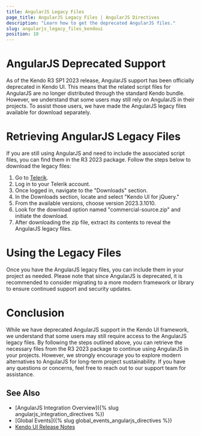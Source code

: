 ```yaml
---
title: AngularJS Legacy Files
page_title: AngularJS Legacy Files | AngularJS Directives
description: "Learn how to get the deprecated AngularJS files."
slug: angularjs_legacy_files_kendoui
position: 10
---
```


# AngularJS Deprecated Support

As of the Kendo R3 SP1 2023 release, AngularJS support has been officially deprecated in Kendo UI. This means that the related script files for AngularJS are no longer distributed through the standard Kendo bundle. However, we understand that some users may still rely on AngularJS in their projects. To assist those users, we have made the AngularJS legacy files available for download separately. 

# Retrieving AngularJS Legacy Files 

If you are still using AngularJS and need to include the associated script files, you can find them in the R3 2023 package. Follow the steps below to download the legacy files: 

 1. Go to [Telerik](https://www.telerik.com/). 
 1. Log in to your Telerik account. 
 1. Once logged in, navigate to the "Downloads" section. 
 1. In the Downloads section, locate and select "Kendo UI for jQuery." 
 1. From the available versions, choose version 2023.3.1010. 
 1. Look for the download option named "commercial-source.zip" and initiate the download. 
 1. After downloading the zip file, extract its contents to reveal the AngularJS legacy files. 

# Using the Legacy Files 

Once you have the AngularJS legacy files, you can include them in your project as needed. Please note that since AngularJS is deprecated, it is recommended to consider migrating to a more modern framework or library to ensure continued support and security updates. 

# Conclusion 

While we have deprecated AngularJS support in the Kendo UI framework, we understand that some users may still require access to the AngularJS legacy files. By following the steps outlined above, you can retrieve the necessary files from the R3 2023 package to continue using AngularJS in your projects. However, we strongly encourage you to explore modern alternatives to AngularJS for long-term project sustainability. If you have any questions or concerns, feel free to reach out to our support team for assistance. 

## See Also

* [AngularJS Integration Overview]({% slug angularjs_integration_directives %})
* [Global Events]({% slug global_events_angularjs_directives %})
* [Kendo UI Release Notes](https://www.telerik.com/support/whats-new/kendo-ui/release-history)
